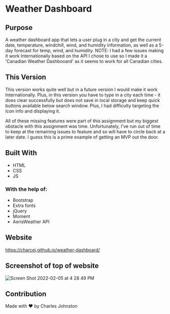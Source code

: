 # Weather Dashboard

## Purpose
A weather dashboard app that lets a user plug in a city and get the current date, temperature, windchill, wind, and humidity information, as well as a 5-day forecast for temp, wind, and humidity. NOTE: I had a few issues making it work Internationally based on the API I chose to use so I made it a 'Canadian Weather Dashbooard' as it seems to work for all Canadian cities. 

## This Version
This version works quite well but in a future version I would make it work Internationally. Plus, in this version you have to type in a city each time - it does clear successfully but does not save in local storage and keep quick buttons available below search window. Plus, I had difficulty targeting the icon info and displaying it.

All of these missing features were part of this assignment but my biggest obstacle with this assignment was time. Unfortunately, I've run out of time to keep at the remaining issues to feature and so will have to circle back at a later date. I guess this is a prime example of getting an MVP out the door.

## Built With
* HTML
* CSS
* JS
### With the help of:
* Bootstrap
* Extra fonts
* jQuery
* Moment
* AerisWeather API

## Website
https://charcej.github.io/weather-dashboard/

## Screenshot of top of website
![Screen Shot 2022-02-05 at 4 28 49 PM](https://user-images.githubusercontent.com/94859458/152659636-aeb6c8f6-ff7b-44f6-b1b4-49878b74d056.png)

## Contribution
Made with ❤️ by Charles Johnston
